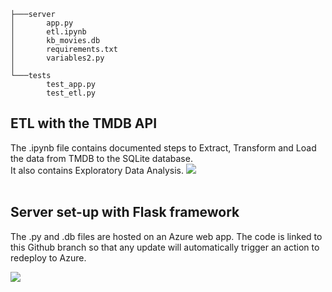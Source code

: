 ```
├───server
│       app.py
│       etl.ipynb
│       kb_movies.db
│       requirements.txt
│       variables2.py
│
└───tests
        test_app.py
        test_etl.py
```

## ETL with the TMDB API
The .ipynb file contains documented steps to Extract, Transform and Load the data from TMDB to the SQLite database.<br>It also contains Exploratory Data Analysis.
<picture>
  <img src="https://github.com/kbdv/TMDB-etl/assets/113033203/dbde6641-682a-4ba1-bb9f-668500940db5" />
</picture><br><br>


## Server set-up with Flask framework
The .py and .db files are hosted on an Azure web app. The code is linked to this Github branch so that any update will automatically trigger an action to redeploy to Azure.

<picture>
  <img src="https://github.com/kbdv/TMDB-etl/assets/113033203/73bd12aa-a5b9-4f88-a37c-cb1c4bc7a94e" />
</picture>
